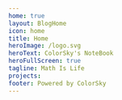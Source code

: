```yaml
---
home: true
layout: BlogHome
icon: home
title: Home
heroImage: /logo.svg
heroText: ColorSky's NoteBook
heroFullScreen: true
tagline: Math Is Life
projects:
footer: Powered by ColorSky
---
```


